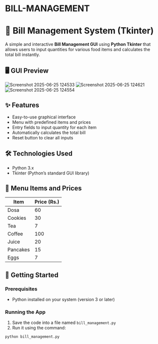 # BILL-MANAGEMENT
# 🧾 Bill Management System (Tkinter)

A simple and interactive **Bill Management GUI** using **Python Tkinter** that allows users to input quantities for various food items and calculates the total bill instantly.

## 🖥️ GUI Preview
![Screenshot 2025-06-25 124533](https://github.com/user-attachments/assets/5346d772-d106-4539-b5ba-01e593a5b746)
![Screenshot 2025-06-25 124621](https://github.com/user-attachments/assets/d2d7a0bc-6b23-4e7b-a95d-f8c3eb489072)
![Screenshot 2025-06-25 124554](https://github.com/user-attachments/assets/ef0d4a8c-f77b-439f-83c7-ba516d9e7a48)



## ✨ Features

- Easy-to-use graphical interface
- Menu with predefined items and prices
- Entry fields to input quantity for each item
- Automatically calculates the total bill
- Reset button to clear all inputs

## 🛠️ Technologies Used

- Python 3.x
- Tkinter (Python’s standard GUI library)

## 🍴 Menu Items and Prices

| Item       | Price (Rs.) |
|------------|-------------|
| Dosa       | 60          |
| Cookies    | 30          |
| Tea        | 7           |
| Coffee     | 100         |
| Juice      | 20          |
| Pancakes   | 15          |
| Eggs       | 7           |

## 🚀 Getting Started

### Prerequisites

- Python installed on your system (version 3 or later)

### Running the App

1. Save the code into a file named `bill_management.py`
2. Run it using the command:

```bash
python bill_management.py
